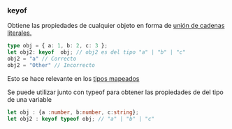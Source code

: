### keyof

Obtiene las propiedades de cualquier objeto en forma de [unión de cadenas literales.](/tipos/tipos-unión.md)

```ts
type obj = { a: 1, b: 2, c: 3 };
let obj2: keyof  obj; // obj2 es del tipo "a" | "b" | "c"
obj2 = "a" // Correcto
obj2 = "Other" // Incorrecto
```

Esto se hace relevante en los [tipos mapeados](/tipos/tipos-mapeados.md)

Se puede utilizar junto con typeof para obtener las propiedades de del tipo de una variable

```ts
let obj : {a :number, b:number, c:string};
let obj2 : keyof typeof obj; // "a" | "b" | "c"
```



